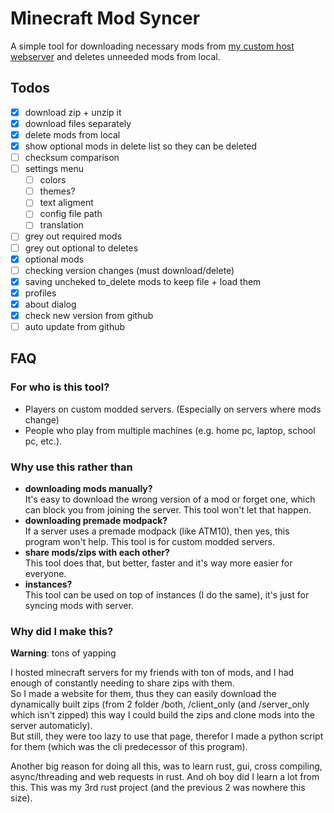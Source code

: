 # Minecraft Mod Syncer

A simple tool for downloading necessary mods from [my custom host webserver](https://github.com/almafa64/minecraft-mod-hoster) and deletes unneeded mods from local.

## Todos
- [X] download zip + unzip it
- [X] download files separately
- [X] delete mods from local
- [X] show optional mods in delete list so they can be deleted
- [ ] checksum comparison
- [ ] settings menu
  - [ ] colors
  - [ ] themes?
  - [ ] text aligment
  - [ ] config file path
  - [ ] translation
- [ ] grey out required mods
- [ ] grey out optional to deletes
- [X] optional mods
- [ ] checking version changes (must download/delete)
- [X] saving uncheked to_delete mods to keep file + load them
- [X] profiles
- [X] about dialog
- [X] check new version from github
- [ ] auto update from github

## FAQ
### For who is this tool?
- Players on custom modded servers. (Especially on servers where mods change)
- People who play from multiple machines (e.g. home pc, laptop, school pc, etc.).

### Why use this rather than
- **downloading mods manually?**<br>
It's easy to download the wrong version of a mod or forget one, which can block you from joining the server. This tool won't let that happen.
- **downloading premade modpack?**<br>
If a server uses a premade modpack (like ATM10), then yes, this program won't help. This tool is for custom modded servers.
- **share mods/zips with each other?**<br>
This tool does that, but better, faster and it's way more easier for everyone.
- **instances?**<br>
This tool can be used on top of instances (I do the same), it's just for syncing mods with server.

### Why did I make this?
**Warning**: tons of yapping

I hosted minecraft servers for my friends with ton of mods, and I had enough of constantly needing to share zips with them.<br>
So I made a website for them, thus they can easily download the dynamically built zips (from 2 folder /both, /client_only (and /server_only which isn't zipped) this way I could build the zips and clone mods into the server automaticly).<br>
But still, they were too lazy to use that page, therefor I made a python script for them (which was the cli predecessor of this program).

Another big reason for doing all this, was to learn rust, gui, cross compiling, async/threading and web requests in rust. And oh boy did I learn a lot from this. This was my 3rd rust project (and the previous 2 was nowhere this size).

